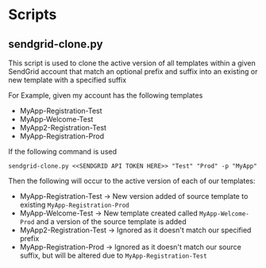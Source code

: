 # Scripts

## sendgrid-clone.py

This script is used to clone the active version of all templates within a given SendGrid account that match an optional prefix and suffix into an existing or new template with a specified suffix

For Example, given my account has the following templates

* MyApp-Registration-Test
* MyApp-Welcome-Test
* MyApp2-Registration-Test
* MyApp-Registration-Prod

If the following command is used
```
sendgrid-clone.py <<SENDGRID API TOKEN HERE>> "Test" "Prod" -p "MyApp" 
```

Then the following will occur to the active version of each of our templates:

* MyApp-Registration-Test -> New version added of source template to existing `MyApp-Registration-Prod`
* MyApp-Welcome-Test -> New template created called `MyApp-Welcome-Prod` and a version of the source template is added 
* MyApp2-Registration-Test -> Ignored as it doesn't match our specified prefix
* MyApp-Registration-Prod -> Ignored as it doesn't match our source suffix, but will be altered due to `MyApp-Registration-Test`